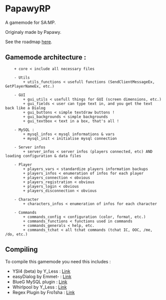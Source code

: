# PapawyRP
A gamemode for SA:MP.

Originaly made by Papawy.

See the roadmap [here](https://trello.com/b/9OyidcpB/papawyrp).

## Gamemode architecture :

		+ core < include all necessary files
		
		- Utils
			+ utils_functions < usefull functions (SendClientMessageEx, GetPlayerNameEx, etc.)
		
		- GUI
			+ gui_utils < usefull things for GUI (screen dimensions, etc.)
			+ gui_fields < user can type text in, and you get the text back like a Dialog
			+ gui_buttons < simple textdraw buttons !
			+ gui_backgrounds < simple backgrounds
			+ gui_textbox < text in a box, that's all !

		- MySQL :
			+ mysql_infos < mysql informations & vars
			+ mysql_init < initialise mysql connection

		- Server infos
			+ server_infos < server infos (players connected, etc) AND loading configuration & data files

		- Player
			+ players_vars < standardize players information backups
			+ players_infos < enumeration of infos for each player
			+ players_connection < obvious
			+ players_registration < obvious
			+ players_login < obvious
			+ players_disconnection < obvious
		
		- Character
			+ characters_infos < enumeration of infos for each character

		- Commands
			+ commands_config < configuration (color, format, etc.)
			+ commands_functions < functions used in commands
			+ commands_generals < help, etc.
			+ commands_tchat < all tchat commands (tchat IC, OOC, /me, /do, etc.)
			
		
## Compiling

To compile this gamemode you need this includes :
+ YSI4 (beta) by Y_Less : [Link](https://github.com/Misiur/YSI-Includes)
+ easyDialog by Emmet- 	: [Link](http://forum.sa-mp.com/showthread.php?t=475838)
+ BlueG MySQL plugin : [Link](http://forum.sa-mp.com/showthread.php?t=56564)
+ Whirlpool by Y_Less : [Link](http://forum.sa-mp.com/showthread.php?t=570945)
+ Regex Plugin by Fro1sha : [Link](http://forum.sa-mp.com/showthread.php?t=247893)
